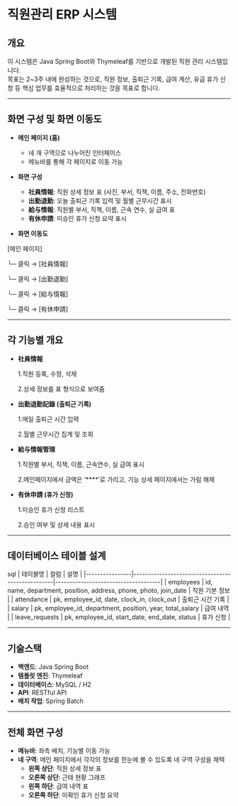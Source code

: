 # 직원관리 ERP 시스템

## 개요
이 시스템은 Java Spring Boot와 Thymeleaf를 기반으로 개발된 직원 관리 시스템입니다.  
목표는 2~3주 내에 완성하는 것으로, 직원 정보, 출퇴근 기록, 급여 계산, 유급 휴가 신청 등 핵심 업무를 효율적으로 처리하는 것을 목표로 합니다.

---

## 화면 구성 및 화면 이동도
- **메인 페이지 (홈)**
  - 네 개 구역으로 나누어진 인터페이스
  - 메뉴바를 통해 각 페이지로 이동 가능

- **화면 구성**
  - **社員情報**: 직원 상세 정보 표 (사진, 부서, 직책, 이름, 주소, 전화번호)
  - **出勤退勤**: 오늘 출퇴근 기록 입력 및 월별 근무시간 표시
  - **給与情報**: 직원별 부서, 직책, 이름, 근속 연수, 실 급여 표
  - **有休申請**: 미승인 휴가 신청 요약 표시

- **화면 이동도**
  
[메인 페이지]

 └─ 클릭 → [社員情報]
  
 └─ 클릭 → [出勤退勤]

 └─ 클릭 → [給与情報]

 └─ 클릭 → [有休申請]
  
---

## 각 기능별 개요
- **社員情報**

  1.직원 등록, 수정, 삭제

  2.상세 정보를 표 형식으로 보여줌

- **出勤退勤記錄 (출퇴근 기록)**

  1.매일 출퇴근 시간 입력

  2.월별 근무시간 집계 및 조회

- **給与情報管理**

  1.직원별 부서, 직책, 이름, 근속연수, 실 급여 표시
  
  2.메인페이지에서 금액은 ‘****’로 가리고, 기능 상세 페이지에서는 가림 해제

- **有休申請 (휴가 신청)**

  1.미승인 휴가 신청 리스트

  2.승인 여부 및 상세 내용 표시

---

## 데이터베이스 테이블 설계
sql
| 테이블명        | 컬럼                                              | 설명                                |
|----------------|--------------------------------------------------|-------------------------------------|
| employees      | id, name, department, position, address, phone, photo, join_date | 직원 기본 정보                     |
| attendance     | pk, employee_id, date, clock_in, clock_out     | 출퇴근 시간 기록                    |
| salary         | pk, employee_id, department, position, year, total_salary | 급여 내역                     |
| leave_requests | pk, employee_id, start_date, end_date, status          | 휴가 신청                         |

---

## 기술스택
- **백엔드**: Java Spring Boot
- **템플릿 엔진**: Thymeleaf
- **데이터베이스**: MySQL / H2
- **API**: RESTful API
- **배치 작업**: Spring Batch

---

## 전체 화면 구성

- **메뉴바**: 좌측 배치, 기능별 이동 가능
- **네 구역**: 메인 페이지에서 각각의 정보를 한눈에 볼 수 있도록 네 구역 구성을 채택
  - **왼쪽 상단**: 직원 상세 정보 표
  - **오른쪽 상단**: 근태 현황 그래프
  - **왼쪽 하단**: 급여 내역 표
  - **오른쪽 하단**: 미확인 휴가 신청 요약

